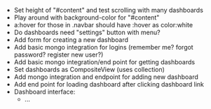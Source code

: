 - Set height of "#content" and test scrolling with many dashboards
- Play around with background-color for "#content"
- a:hover for those in .navbar should have :hover as color:white
- Do dashboards need "settings" button with menu?
- Add form for creating a new dashboard
- Add basic mongo integration for logins (remember me? forgot password? register new user?)
- Add basic mongo integration/end point for getting dashboards
- Set dashboards as CompositeView (uses collection)
- Add mongo integration and endpoint for adding new dashboard
- Add end point for loading dashboard after clicking dashboard link
- Dashboard interface:
	* ...